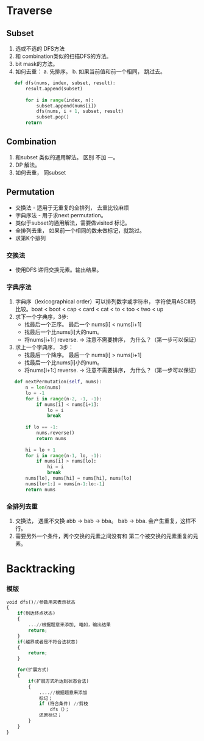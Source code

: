 

Traverse
==============
## Subset ##
   1. 选或不选的 DFS方法
   2. 和 combination类似的扫描DFS的方法。
   3. bit mask的方法。
   4. 如何去重：
       a. 先排序。
       b. 如果当前值和前一个相同， 跳过去。
       
```python
   def dfs(nums, index, subset, result):
       result.append(subset)
       
       for i in range(index, n):
           subset.append(nums[i])
           dfs(nums, i + 1, subset, result)
           subset.pop()
       return
``` 
## Combination ##
1. 和subset 类似的通用解法。 区别 不加 一。
2. DP 解法。
3. 如何去重， 同subset
   
## Permutation ##
* 交换法 - 适用于无重复的全排列， 去重比较麻烦
* 字典序法 - 用于求next permutation。
* 类似于subset的通用解法，需要做visited 标记。
* 全排列去重， 如果前一个相同的数未做标记，就跳过。
* 求第K个排列

### 交换法 ###
   * 使用DFS 递归交换元素。输出结果。
    
### 字典序法 ###
1. 字典序（lexicographical order）可以排列数字或字符串， 字符使用ASCII码比较。boat < boot < cap < card < cat < to < too < two < up 
2. 求下一个字典序，3步:
   * 找最后一个正序。 最后一个 nums[i] < nums[i+1]
   * 找最后一个比nums[i]大的num。
   * 将nums[i+1:] reverse. -> 注意不需要排序， 为什么？（第一步可以保证）
3. 求上一个字典序， 3步：
   * 找最后一个降序。 最后一个 nums[i] > nums[i+1]
   * 找最后一个比nums[i]小的num。
   * 将nums[i+1:] reverse. -> 注意不需要排序， 为什么？（第一步可以保证）
```python
   def nextPermutation(self, nums):
       n = len(nums)
       lo = -1
       for i in range(n-2, -1, -1):
           if nums[i] < nums[i+1]:
               lo = i
               break
       
       if lo == -1:
           nums.reverse()
           return nums
           
       hi = lo + 1 
       for i in range(n-1, lo, -1):
           if nums[i] > nums[lo]:
               hi = i
               break
       nums[lo], nums[hi] = nums[hi], nums[lo]
       nums[lo+1:] = nums[n-1:lo:-1]
       return nums
```
### 全排列去重 ###
1. 交换法， 遇重不交换 abb -> bab -> bba。 bab -> bba. 会产生重复，这样不行。
2. 需要另外一个条件，两个交换的元素之间没有和 第二个被交换的元素重复的元素。 

Backtracking
==============

### 模版 ###
```python
void dfs()//参数用来表示状态
{
    if(到达终点状态)
    {
        ...//根据题意来添加, 略如，输出结果
        return;
    }
    if(越界或者是不符合法状态)
    {
        return;
    }

    for(扩展方式)
    {
        if(扩展方式所达到状态合法)
        {
            ....//根据题意来添加
            标记；
            if (符合条件) //剪枝
                dfs（）；
            还原标记； 
        }
    }
}
```
